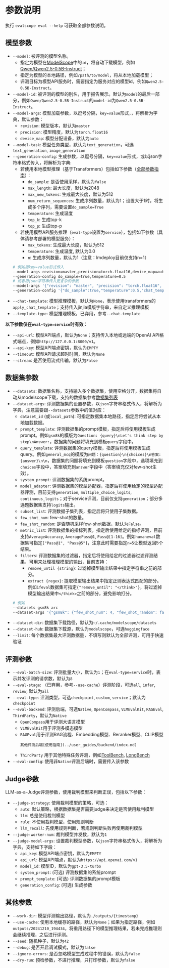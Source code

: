 # 参数说明

执行 `evalscope eval --help` 可获取全部参数说明。

## 模型参数
- `--model`: 被评测的模型名称。
  - 指定为模型在[ModelScope](https://modelscope.cn/)中的`id`，将自动下载模型，例如[Qwen/Qwen2.5-0.5B-Instruct](https://modelscope.cn/models/Qwen/Qwen2.5-0.5B-Instruct/summary)；
  - 指定为模型的本地路径，例如`/path/to/model`，将从本地加载模型；
  - 评测目标为模型API服务时，需要指定为服务对应的模型id，例如`Qwen2.5-0.5B-Instruct`。
- `--model-id`: 被评测的模型的别名，用于报告展示。默认为`model`的最后一部分，例如`Qwen/Qwen2.5-0.5B-Instruct`的`model-id`为`Qwen2.5-0.5B-Instruct`。
- `--model-args`: 模型加载参数，以逗号分隔，`key=value`形式，，将解析为字典，默认参数：
  - `revision`: 模型版本，默认为`master`
  - `precision`: 模型精度，默认为`torch.float16`
  - `device_map`: 模型分配设备，默认为`auto`
- `--model-task`: 模型任务类型，默认为`text_generation`，可选`text_generation`, `image_generation`
- `--generation-config`: 生成参数，以逗号分隔，`key=value`形式，或以json字符串格式传入，将解析为字典:
  - 若使用本地模型推理（基于Transformers）包括如下参数（[全部参数指南](https://huggingface.co/docs/transformers/main_classes/text_generation#transformers.GenerationConfig)）：
    - `do_sample`: 是否使用采样，默认为`false`
    - `max_length`: 最大长度，默认为2048
    - `max_new_tokens`: 生成最大长度，默认为512
    - `num_return_sequences`: 生成序列数量，默认为1；设置大于1时，将生成多个序列，需要设置`do_sample=True`
    - `temperature`: 生成温度
    - `top_k`: 生成top-k
    - `top_p`: 生成top-p
  - 若使用模型API服务推理（`eval-type`设置为`service`），包括如下参数（具体请参考部署的模型服务）：
    - `max_tokens`: 生成最大长度，默认为512
    - `temperature`: 生成温度, 默认为0.0
    - `n`: 生成序列数量，默认为1（注意：lmdeploy目前仅支持n=1）
  ```bash
  # 例如用key=value形式传入
  --model-args revision=master,precision=torch.float16,device_map=auto
  --generation-config do_sample=true,temperature=0.5
  # 或者用json字符串传入更复杂的参数
  --model-args '{"revision": "master", "precision": "torch.float16", "device_map": "auto"}'
  --generation-config '{"do_sample":true,"temperature":0.5,"chat_template_kwargs":{"enable_thinking": false}}'
  ```
- `--chat-template`: 模型推理模板，默认为`None`，表示使用transformers的`apply_chat_template`；支持传入jinjia模版字符串，来自定义推理模板
- `--template-type`: 模型推理模板，已弃用，参考`--chat-template`

**以下参数仅在`eval-type=service`时有效：**
- `--api-url`: 模型API端点，默认为`None`；支持传入本地或远端的OpenAI API格式端点，例如`http://127.0.0.1:8000/v1`。
- `--api-key`: 模型API端点密钥，默认为`EMPTY`
- `--timeout`: 模型API请求超时时间，默认为`None`
- `--stream`:  是否使用流式传输，默认为`False`

## 数据集参数
- `--datasets`: 数据集名称，支持输入多个数据集，使用空格分开，数据集将自动从modelscope下载，支持的数据集参考[数据集列表](./supported_dataset.md#支持的数据集)
- `--dataset-args`: 评测数据集的设置参数，以`json`字符串格式传入，将解析为字典，注意需要跟`--datasets`参数中的值对应：
  - `dataset_id` (或`local_path`): 可指定数据集本地路径，指定后将尝试从本地加载数据。
  - `prompt_template`: 评测数据集的prompt模板，指定后将使用模板生成prompt。例如`gsm8k`的模版为`Question: {query}\nLet's think step by step\nAnswer:`，数据集的问题将填充到模板`query`字段中。
  - `query_template`: 评测数据集的query模板，指定后将使用模板生成query。例如`general_mcq`的模版为`问题：{question}\n{choices}\n答案: {answer}\n\n`，数据集的问题将填充到模板`question`字段中，选项填充到`choices`字段中，答案填充到`answer`字段中（答案填充仅对few-shot生效）。
  - `system_prompt`: 评测数据集的系统prompt。
  - `model_adapter`: 评测数据集的模型适配器，指定后将使用给定的模型适配器评测，目前支持`generation`, `multiple_choice_logits`, `continuous_logits`；对于service评测，目前仅支持`generation`；部分多选题数据集支持`logits`输出。
  - `subset_list`: 评测数据子集列表，指定后将只使用子集数据。
  - `few_shot_num`: few-shot的数量。
  - `few_shot_random`: 是否随机采样few-shot数据，默认为`False`。
  - `metric_list`: 评测数据集的指标列表，指定后使用给定的指标评测，目前支持`AverageAccuracy`, `AveragePass@1`, `Pass@[1-16]`。例如`humaneval`数据集可指定`["Pass@1", "Pass@5"]`，注意此时需要指定`n=5`让模型返回5个结果。
  - `filters`: 评测数据集的过滤器，指定后将使用给定的过滤器过滤评测结果，可用来处理推理模型的输出，目前支持：
    - `remove_until {string}`: 过滤掉模型输出结果中指定字符串之前的部分。
    - `extract {regex}`: 提取模型输出结果中指定正则表达式匹配的部分。
    例如`ifeval`数据集可指定`{"remove_until": "</think>"}`，将过滤掉模型输出结果中`</think>`之前的部分，避免影响打分。
  ```bash
  # 例如
  --datasets gsm8k arc
  --dataset-args '{"gsm8k": {"few_shot_num": 4, "few_shot_random": false}, "arc": {"dataset_id": "/path/to/arc"}}, "ifeval": {"filters": {"remove_until": "</think>"}}'
  ```
- `--dataset-dir`: 数据集下载路径，默认为`~/.cache/modelscope/datasets`
- `--dataset-hub`: 数据集下载源，默认为`modelscope`，可选`huggingface`
- `--limit`: 每个数据集最大评测数据量，不填写则默认为全部评测，可用于快速验证

## 评测参数
- `--eval-batch-size`: 评测批量大小，默认为`1`；在`eval-type=service`时，表示并发评测的请求数，默认为`8`
- `--eval-stage`: （已弃用，参考`--use-cache`）评测阶段，可选`all`, `infer`, `review`, 默认为`all`
- `--eval-type`: 评测类型，可选`checkpoint`, `custom`, `service`；默认为`checkpoint`
- `--eval-backend`: 评测后端，可选`Native`, `OpenCompass`, `VLMEvalKit`, `RAGEval`, `ThirdParty`，默认为`Native`
  - `OpenCompass`用于评测大语言模型
  - `VLMEvalKit`用于评测多模态模型
  - `RAGEval`用于评测RAG流程、Embedding模型、Reranker模型、CLIP模型
    ```{seealso}
    其他评测后端[使用指南](../user_guides/backend/index.md)
    ```
  - `ThirdParty` 用于其他特殊任务评测，例如[ToolBench](../third_party/toolbench.md), [LongBench](../third_party/longwriter.md)
- `--eval-config`: 使用非`Native`评测后端时，需要传入该参数

## Judge参数
LLM-as-a-Judge评测参数，使用裁判模型来判断正误，包括以下参数：

- `--judge-strategy`: 使用裁判模型的策略，可选：
  - `auto`: 默认策略，根据数据集是否需要judge来决定是否使用裁判模型
  - `llm`: 总是使用裁判模型
  - `rule`: 不使用裁判模型，使用规则判断
  - `llm_recall`: 先使用规则判断，若规则判断失败再使用裁判模型
- `--judge-worker-num`: 裁判模型并发数，默认为`1`
- `--judge-model-args`: 设置裁判模型参数，以`json`字符串格式传入，将解析为字典，支持如下字段：
  - `api_key`: 模型API端点密钥，默认为`EMPTY`
  - `api_url`: 模型API端点，默认为`https://api.openai.com/v1`
  - `model_id`: 模型ID，默认为`gpt-3.5-turbo`
  - `system_prompt`: (可选) 评测数据集的系统prompt
  - `prompt_template`: (可选) 评测数据集的prompt模板
  - `generation_config`: (可选) 生成参数

## 其他参数

- `--work-dir`: 模型评测输出路径，默认为`./outputs/{timestamp}`
- `--use-cache`: 使用本地缓存的路径，默认为`None`；如果为指定路径，例如`outputs/20241210_194434`，将重用路径下的模型推理结果，若未完成推理则会继续推理，之后进行评测。
- `--seed`: 随机种子，默认为`42`
- `--debug`: 是否开启调试模式，默认为`false`
- `--ignore-errors`: 是否忽略模型生成过程中的错误，默认为`false`
- `--dry-run`: 预检参数，不进行推理，只打印参数，默认为`false`
